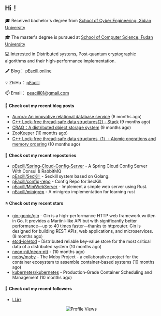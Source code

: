 ## Hi！   

🎓 Received bachelor's degree from [School of Cyber Engineering, Xidian University](https://ce.xidian.edu.cn/)

🎓 The master's degree is pursued at [School of Computer Science, Fudan University](https://cs.fudan.edu.cn/)

💻 Interested in Distributed systems, Post-quantum cryptographic algorithms and their high-performance implementation.

🖋 Blog： [pEacill.online](https://peacill.online/)

💡 ZhiHu： [pEacill](https://www.zhihu.com/people/mimanchi-61-67)

📫 Email： [peacill01@gmail.com](mailto:peacill01@gmail.com)

#### 📜 Check out my recent blog posts

- [Aurora: An innovative relational database service](https://peacill.online/post/24497.html) (8 months ago)
- [C&#43;&#43; Lock-free thread-safe data structures(2) - Stack](https://peacill.online/post/54335.html) (9 months ago)
- [CRAQ：A distributed object storage system](https://peacill.online/post/7899.html) (9 months ago)
- [ZooKeeper](https://peacill.online/post/7340.html) (10 months ago)
- [C&#43;&#43; Lock-free thread-safe data structures（1）- Atomic operations and memory ordering](https://peacill.online/post/303.html) (10 months ago)

#### 🌱 Check out my recent repostories

- [pEacill/Spring-Cloud-Config-Server](https://github.com/pEacill/Spring-Cloud-Config-Server) - A Spring Cloud Config Server With Consul &amp; RabbitMQ
- [pEacill/SecKill](https://github.com/pEacill/SecKill) - Seckill system based on Golang.
- [pEacill/config-repo](https://github.com/pEacill/config-repo) - Config Repo for SecKill.
- [pEacill/MiniWebServer](https://github.com/pEacill/MiniWebServer) - Implement a simple web server using Rust.
- [pEacill/minigrep](https://github.com/pEacill/minigrep) - A minigrep implementation for learning rust

#### ⭐ Check out my recent stars

- [gin-gonic/gin](https://github.com/gin-gonic/gin) - Gin is a high-performance HTTP web framework written in Go. It provides a Martini-like API but with significantly better performance—up to 40 times faster—thanks to httprouter. Gin is designed for building REST APIs, web applications, and microservices. (8 months ago)
- [etcd-io/etcd](https://github.com/etcd-io/etcd) - Distributed reliable key-value store for the most critical data of a distributed system (10 months ago)
- [neon-ntt/neon-ntt](https://github.com/neon-ntt/neon-ntt) -  (10 months ago)
- [moby/moby](https://github.com/moby/moby) - The Moby Project - a collaborative project for the container ecosystem to assemble container-based systems (10 months ago)
- [kubernetes/kubernetes](https://github.com/kubernetes/kubernetes) - Production-Grade Container Scheduling and Management (10 months ago)

#### 👯 Check out my recent followers

- [LLjrr](https://github.com/LLjrr)



<p align="center">
  <img src="https://komarev.com/ghpvc/?username=pEacill&color=blue" alt="Profile Views" />
</p>

